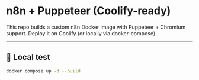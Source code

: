 # n8n + Puppeteer (Coolify-ready)

This repo builds a custom n8n Docker image with Puppeteer + Chromium support.
Deploy it on Coolify (or locally via docker-compose).

---

## 🚀 Local test

```bash
docker compose up -d --build
